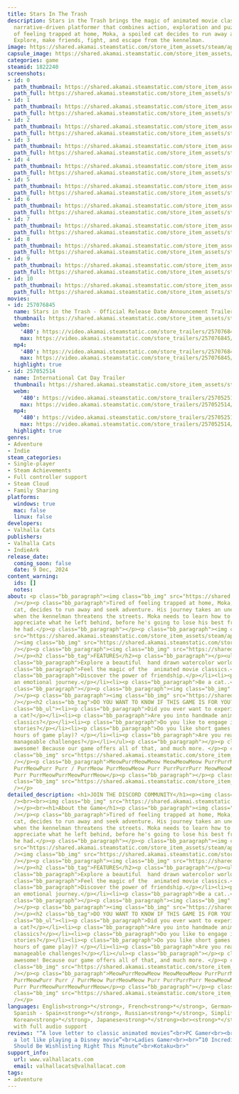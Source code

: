 ```yaml
---
title: Stars In The Trash
description: Stars in the Trash brings the magic of animated movie classics into a
  narrative-driven platformer that combines action, exploration and puzzles. Tired
  of feeling trapped at home, Moka, a spoiled cat decides to run away and seek adventure.
  Explore, make friends, fight, and escape from the kennelman.
image: https://shared.akamai.steamstatic.com/store_item_assets/steam/apps/1822240/header.jpg?t=1733765716
capsule_image: https://shared.akamai.steamstatic.com/store_item_assets/steam/apps/1822240/280ae4e9abf35b73de5d8dd3f72586c33d472a13/capsule_231x87.jpg?t=1733765716
categories: game
steamid: 1822240
screenshots:
- id: 0
  path_thumbnail: https://shared.akamai.steamstatic.com/store_item_assets/steam/apps/1822240/ss_0bd898877b4e772948ab1c12bcdb5722fa360cec.600x338.jpg?t=1733765716
  path_full: https://shared.akamai.steamstatic.com/store_item_assets/steam/apps/1822240/ss_0bd898877b4e772948ab1c12bcdb5722fa360cec.1920x1080.jpg?t=1733765716
- id: 1
  path_thumbnail: https://shared.akamai.steamstatic.com/store_item_assets/steam/apps/1822240/ss_ce0bda3db7e3e6b81613bd57021b5a9feface45e.600x338.jpg?t=1733765716
  path_full: https://shared.akamai.steamstatic.com/store_item_assets/steam/apps/1822240/ss_ce0bda3db7e3e6b81613bd57021b5a9feface45e.1920x1080.jpg?t=1733765716
- id: 2
  path_thumbnail: https://shared.akamai.steamstatic.com/store_item_assets/steam/apps/1822240/ss_a31dc0f7a87b7442c39056119bac61f0cfe71629.600x338.jpg?t=1733765716
  path_full: https://shared.akamai.steamstatic.com/store_item_assets/steam/apps/1822240/ss_a31dc0f7a87b7442c39056119bac61f0cfe71629.1920x1080.jpg?t=1733765716
- id: 3
  path_thumbnail: https://shared.akamai.steamstatic.com/store_item_assets/steam/apps/1822240/ss_0d3c1836d25b03ceae7371a0c02204e9dca16330.600x338.jpg?t=1733765716
  path_full: https://shared.akamai.steamstatic.com/store_item_assets/steam/apps/1822240/ss_0d3c1836d25b03ceae7371a0c02204e9dca16330.1920x1080.jpg?t=1733765716
- id: 4
  path_thumbnail: https://shared.akamai.steamstatic.com/store_item_assets/steam/apps/1822240/ss_4b5b8d7715640b922df0bbb7932b42c480b5ef16.600x338.jpg?t=1733765716
  path_full: https://shared.akamai.steamstatic.com/store_item_assets/steam/apps/1822240/ss_4b5b8d7715640b922df0bbb7932b42c480b5ef16.1920x1080.jpg?t=1733765716
- id: 5
  path_thumbnail: https://shared.akamai.steamstatic.com/store_item_assets/steam/apps/1822240/ss_65c0a856477672962e8a119e83094b8d8c1c0253.600x338.jpg?t=1733765716
  path_full: https://shared.akamai.steamstatic.com/store_item_assets/steam/apps/1822240/ss_65c0a856477672962e8a119e83094b8d8c1c0253.1920x1080.jpg?t=1733765716
- id: 6
  path_thumbnail: https://shared.akamai.steamstatic.com/store_item_assets/steam/apps/1822240/ss_64cdc23f902e4078794d35bbfeea0087bcb7a666.600x338.jpg?t=1733765716
  path_full: https://shared.akamai.steamstatic.com/store_item_assets/steam/apps/1822240/ss_64cdc23f902e4078794d35bbfeea0087bcb7a666.1920x1080.jpg?t=1733765716
- id: 7
  path_thumbnail: https://shared.akamai.steamstatic.com/store_item_assets/steam/apps/1822240/ss_1bdeff9ccdc49525176eb6a9f3908c4ab3919b41.600x338.jpg?t=1733765716
  path_full: https://shared.akamai.steamstatic.com/store_item_assets/steam/apps/1822240/ss_1bdeff9ccdc49525176eb6a9f3908c4ab3919b41.1920x1080.jpg?t=1733765716
- id: 8
  path_thumbnail: https://shared.akamai.steamstatic.com/store_item_assets/steam/apps/1822240/ss_7371a7bc439b641a479b96c912d0f7c00233124b.600x338.jpg?t=1733765716
  path_full: https://shared.akamai.steamstatic.com/store_item_assets/steam/apps/1822240/ss_7371a7bc439b641a479b96c912d0f7c00233124b.1920x1080.jpg?t=1733765716
- id: 9
  path_thumbnail: https://shared.akamai.steamstatic.com/store_item_assets/steam/apps/1822240/ss_f12bcbf95e885d9a7edb95e4d4abb74445bce532.600x338.jpg?t=1733765716
  path_full: https://shared.akamai.steamstatic.com/store_item_assets/steam/apps/1822240/ss_f12bcbf95e885d9a7edb95e4d4abb74445bce532.1920x1080.jpg?t=1733765716
- id: 10
  path_thumbnail: https://shared.akamai.steamstatic.com/store_item_assets/steam/apps/1822240/ss_afda2bddd9687cb4b8abdb65772c5c5f17747cf7.600x338.jpg?t=1733765716
  path_full: https://shared.akamai.steamstatic.com/store_item_assets/steam/apps/1822240/ss_afda2bddd9687cb4b8abdb65772c5c5f17747cf7.1920x1080.jpg?t=1733765716
movies:
- id: 257076845
  name: Stars in the Trash - Official Release Date Announcement Trailer
  thumbnail: https://shared.akamai.steamstatic.com/store_item_assets/steam/apps/257076845/a31dc0f7a87b7442c39056119bac61f0cfe71629/movie_600x337.jpg?t=1732663386
  webm:
    '480': https://video.akamai.steamstatic.com/store_trailers/257076845/movie480_vp9.webm?t=1732663386
    max: https://video.akamai.steamstatic.com/store_trailers/257076845/movie_max_vp9.webm?t=1732663386
  mp4:
    '480': https://video.akamai.steamstatic.com/store_trailers/257076845/movie480.mp4?t=1732663386
    max: https://video.akamai.steamstatic.com/store_trailers/257076845/movie_max.mp4?t=1732663386
  highlight: true
- id: 257052514
  name: International Cat Day Trailer
  thumbnail: https://shared.akamai.steamstatic.com/store_item_assets/steam/apps/257052514/movie.293x165.jpg?t=1725487735
  webm:
    '480': https://video.akamai.steamstatic.com/store_trailers/257052514/movie480_vp9.webm?t=1725487735
    max: https://video.akamai.steamstatic.com/store_trailers/257052514/movie_max_vp9.webm?t=1725487735
  mp4:
    '480': https://video.akamai.steamstatic.com/store_trailers/257052514/movie480.mp4?t=1725487735
    max: https://video.akamai.steamstatic.com/store_trailers/257052514/movie_max.mp4?t=1725487735
  highlight: true
genres:
- Adventure
- Indie
steam_categories:
- Single-player
- Steam Achievements
- Full controller support
- Steam Cloud
- Family Sharing
platforms:
  windows: true
  mac: false
  linux: false
developers:
- Valhalla Cats
publishers:
- Valhalla Cats
- IndieArk
release_date:
  coming_soon: false
  date: 9 Dec, 2024
content_warning:
  ids: []
  notes:
about: <p class="bb_paragraph"><img class="bb_img" src="https://shared.akamai.steamstatic.com/store_item_assets/steam/apps/1822240/extras/DogRub.gif?t=1733765716"
  /></p><p class="bb_paragraph">Tired of feeling trapped at home, Moka, a spoiled
  cat, decides to run away and seek adventure. His journey takes an unexpected turn
  when the kennelman threatens the streets. Moka needs to learn how to survive, and
  appreciate what he left behind, before he's going to lose his best friend and everything
  he had.</p><p class="bb_paragraph"></p><p class="bb_paragraph"><img class="bb_img"
  src="https://shared.akamai.steamstatic.com/store_item_assets/steam/apps/1822240/extras/TrastoBark.gif?t=1733765716"
  /><img class="bb_img" src="https://shared.akamai.steamstatic.com/store_item_assets/steam/apps/1822240/extras/BatiMokaKiss.gif?t=1733765716"
  /></p><p class="bb_paragraph"><img class="bb_img" src="https://shared.akamai.steamstatic.com/store_item_assets/steam/apps/1822240/extras/Separador_Blanco.png?t=1733765716"
  /></p><h2 class="bb_tag">FEATURES</h2><p class="bb_paragraph"></p><ul class="bb_ul"><li><p
  class="bb_paragraph">Explore a beautiful  hand drawn watercolor world.</p></li><li><p
  class="bb_paragraph">Feel the magic of the  animated movie classics.</p></li><li><p
  class="bb_paragraph">Discover the power of friendship.</p></li><li><p class="bb_paragraph">Live
  an emotional journey.</p></li><li><p class="bb_paragraph">Be a cat..</p></li></ul><p
  class="bb_paragraph"></p><p class="bb_paragraph"><img class="bb_img" src="https://shared.akamai.steamstatic.com/store_item_assets/steam/apps/1822240/extras/ThrowDown.gif?t=1733765716"
  /></p><p class="bb_paragraph"><img class="bb_img" src="https://shared.akamai.steamstatic.com/store_item_assets/steam/apps/1822240/extras/Separador_Blanco.png?t=1733765716"
  /></p><h2 class="bb_tag">DO YOU WANT TO KNOW IF THIS GAME IS FOR YOU?</h2><p class="bb_paragraph"></p><ul
  class="bb_ul"><li><p class="bb_paragraph">Did you ever want to experience life as
  a cat?</p></li><li><p class="bb_paragraph">Are you into handmade animated movie
  classics?</p></li><li><p class="bb_paragraph">Do you like to engage in emotional
  stories?</p></li><li><p class="bb_paragraph">Do you like short games (around 2-3
  hours of game play)? </p></li><li><p class="bb_paragraph">Are you ready for intuitive
  manageable challenges?</p></li></ul><p class="bb_paragraph"></p><p class="bb_paragraph">Yay,
  awesome! Because our game offers all of that, and much more. </p><p class="bb_paragraph"><img
  class="bb_img" src="https://shared.akamai.steamstatic.com/store_item_assets/steam/apps/1822240/extras/RatsBanner.gif?t=1733765716"
  /></p><p class="bb_paragraph">MeowPurrMeowMeow MeowMeowMeow PurrPurrMeow PurrMeowMeowMeowMeowPurr
  PurrMeowPurr Purr / PurrMeow PurrMeowMeow Purr PurrPurrPurr MeowMeowMeow MeowMeow
  Purr PurrMeowPurrMeowPurrMeow</p><p class="bb_paragraph"></p><p class="bb_paragraph"><img
  class="bb_img" src="https://shared.akamai.steamstatic.com/store_item_assets/steam/apps/1822240/extras/Separador_Blanco.png?t=1733765716"
  /></p>
detailed_description: <h1>JOIN THE DISCORD COMMUNITY</h1><p><img class="bb_img" src="https://shared.akamai.steamstatic.com/store_item_assets/steam/apps/1822240/extras/discord.gif?t=1733765716"
  /><br><br><img class="bb_img" src="https://shared.akamai.steamstatic.com/store_item_assets/steam/apps/1822240/extras/Separador_Blanco.png?t=1733765716"
  /></p><br><h1>About the Game</h1><p class="bb_paragraph"><img class="bb_img" src="https://shared.akamai.steamstatic.com/store_item_assets/steam/apps/1822240/extras/DogRub.gif?t=1733765716"
  /></p><p class="bb_paragraph">Tired of feeling trapped at home, Moka, a spoiled
  cat, decides to run away and seek adventure. His journey takes an unexpected turn
  when the kennelman threatens the streets. Moka needs to learn how to survive, and
  appreciate what he left behind, before he's going to lose his best friend and everything
  he had.</p><p class="bb_paragraph"></p><p class="bb_paragraph"><img class="bb_img"
  src="https://shared.akamai.steamstatic.com/store_item_assets/steam/apps/1822240/extras/TrastoBark.gif?t=1733765716"
  /><img class="bb_img" src="https://shared.akamai.steamstatic.com/store_item_assets/steam/apps/1822240/extras/BatiMokaKiss.gif?t=1733765716"
  /></p><p class="bb_paragraph"><img class="bb_img" src="https://shared.akamai.steamstatic.com/store_item_assets/steam/apps/1822240/extras/Separador_Blanco.png?t=1733765716"
  /></p><h2 class="bb_tag">FEATURES</h2><p class="bb_paragraph"></p><ul class="bb_ul"><li><p
  class="bb_paragraph">Explore a beautiful  hand drawn watercolor world.</p></li><li><p
  class="bb_paragraph">Feel the magic of the  animated movie classics.</p></li><li><p
  class="bb_paragraph">Discover the power of friendship.</p></li><li><p class="bb_paragraph">Live
  an emotional journey.</p></li><li><p class="bb_paragraph">Be a cat..</p></li></ul><p
  class="bb_paragraph"></p><p class="bb_paragraph"><img class="bb_img" src="https://shared.akamai.steamstatic.com/store_item_assets/steam/apps/1822240/extras/ThrowDown.gif?t=1733765716"
  /></p><p class="bb_paragraph"><img class="bb_img" src="https://shared.akamai.steamstatic.com/store_item_assets/steam/apps/1822240/extras/Separador_Blanco.png?t=1733765716"
  /></p><h2 class="bb_tag">DO YOU WANT TO KNOW IF THIS GAME IS FOR YOU?</h2><p class="bb_paragraph"></p><ul
  class="bb_ul"><li><p class="bb_paragraph">Did you ever want to experience life as
  a cat?</p></li><li><p class="bb_paragraph">Are you into handmade animated movie
  classics?</p></li><li><p class="bb_paragraph">Do you like to engage in emotional
  stories?</p></li><li><p class="bb_paragraph">Do you like short games (around 2-3
  hours of game play)? </p></li><li><p class="bb_paragraph">Are you ready for intuitive
  manageable challenges?</p></li></ul><p class="bb_paragraph"></p><p class="bb_paragraph">Yay,
  awesome! Because our game offers all of that, and much more. </p><p class="bb_paragraph"><img
  class="bb_img" src="https://shared.akamai.steamstatic.com/store_item_assets/steam/apps/1822240/extras/RatsBanner.gif?t=1733765716"
  /></p><p class="bb_paragraph">MeowPurrMeowMeow MeowMeowMeow PurrPurrMeow PurrMeowMeowMeowMeowPurr
  PurrMeowPurr Purr / PurrMeow PurrMeowMeow Purr PurrPurrPurr MeowMeowMeow MeowMeow
  Purr PurrMeowPurrMeowPurrMeow</p><p class="bb_paragraph"></p><p class="bb_paragraph"><img
  class="bb_img" src="https://shared.akamai.steamstatic.com/store_item_assets/steam/apps/1822240/extras/Separador_Blanco.png?t=1733765716"
  /></p>
languages: English<strong>*</strong>, French<strong>*</strong>, German<strong>*</strong>,
  Spanish - Spain<strong>*</strong>, Russian<strong>*</strong>, Simplified Chinese<strong>*</strong>,
  Korean<strong>*</strong>, Japanese<strong>*</strong><br><strong>*</strong>languages
  with full audio support
reviews: "“A love letter to classic animated movies”<br>PC Gamer<br><br>“It feels
  a lot like playing a Disney movie”<br>Ladies Gamer<br><br>“10 Incredible Games You
  Should Be Wishlisting Right This Minute”<br>Kotaku<br>"
support_info:
  url: www.valhallacats.com
  email: valhallacats@valhallacat.com
tags:
- adventure
---
```


